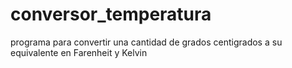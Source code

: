 # conversor_temperatura
programa para convertir una cantidad de grados centigrados a su equivalente en Farenheit y Kelvin
